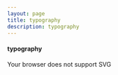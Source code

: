 ```yaml
---
layout: page
title: typography
description: typography
---
```


<div class="container">
<h4><a name="typography"></a>typography</h4>
    <div class="row-fluid">
      <object type="image/svg+xml" data="15841401_10211700271968797_645185877_n.svg">
        Your browser does not support SVG
      </object>
    </div>
</div>
